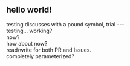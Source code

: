 ## hello world!  
testing discusses with a pound symbol, trial ---  
testing... working?  
now?  
how about now?   
read/write for both PR and Issues.  
completely parameterized?
